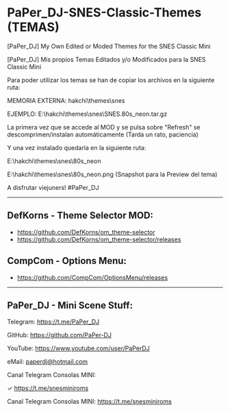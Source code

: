# PaPer_DJ-SNES-Classic-Themes (TEMAS)
[PaPer_DJ] My Own Edited or Moded Themes for the SNES Classic Mini 

[PaPer_DJ] Mis propios Temas Editados y/o Modificados para la SNES Classic Mini



Para poder utilizar los temas se han de copiar los archivos en la siguiente ruta:

MEMORIA EXTERNA: hakchi\themes\snes

EJEMPLO: 
E:\hakchi\themes\snes\SNES.80s_neon.tar.gz

La primera vez que se accede al MOD y se pulsa sobre "Refresh" se descomprimen/instalan automáticamente (Tarda un rato, paciencia)

Y una vez instalado quedaría en la siguiente ruta:

E:\hakchi\themes\snes\80s_neon

E:\hakchi\themes\snes\80s_neon.png (Snapshot para la Preview del tema)


A disfrutar viejuners! #PaPer_DJ

--------------------------------------

DefKorns - Theme Selector MOD:
-

* https://github.com/DefKorns/om_theme-selector
* https://github.com/DefKorns/om_theme-selector/releases

CompCom - Options Menu:
-

* https://github.com/CompCom/OptionsMenu/releases

--------------------------------------
PaPer_DJ - Mini Scene Stuff:
-

Telegram: https://t.me/PaPer_DJ 

GitHub: https://github.com/PaPer-DJ 

YouTube: https://www.youtube.com/user/PaPerDJ 

eMail: paperdj@hotmail.com

Canal Telegram Consolas MINI: 

✓ https://t.me/snesminiroms

Canal Telegram Consolas MINI: 
https://t.me/snesminiroms
